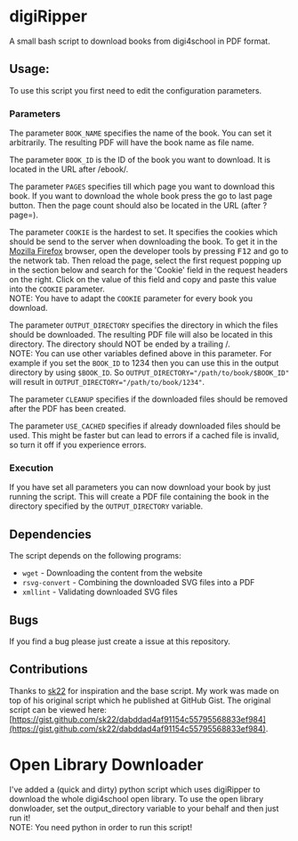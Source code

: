 # digiRipper
A small bash script to download books from digi4school in PDF format.

## Usage:

To use this script you first need to edit the configuration parameters.

### Parameters

The parameter `BOOK_NAME` specifies the name of the book. You can set it arbitrarily. The resulting PDF will have the book name as file name.

The parameter `BOOK_ID` is the ID of the book you want to download. It is located in the URL after /ebook/. 

The parameter `PAGES` specifies till which page you want to download this book. If you want to download the whole book press the go to last page button. Then the page count should also be located in the URL (after ?page=).

The parameter `COOKIE` is the hardest to set. It specifies the cookies which should be send to the server when downloading the book. To get it in the [Mozilla Firefox](https://www.mozilla.org/firefox/) browser, open the developer tools by pressing <kbd>F12</kbd> and go to the network tab. Then reload the page, select the first request popping up in the section below and search for the 'Cookie' field in the request headers on the right. Click on the value of this field and copy and paste this value into the `COOKIE` parameter.  
NOTE: You have to adapt the `COOKIE` parameter for every book you download.

The parameter `OUTPUT_DIRECTORY` specifies the directory in which the files should be downloaded. The resulting PDF file will also be located in this directory.  The directory should NOT be ended by a trailing /.  
NOTE: You can use other variables defined above in this parameter. For example if you set the `BOOK_ID` to 1234 then you can use this in the output directory by using `$BOOK_ID`. So `OUTPUT_DIRECTORY="/path/to/book/$BOOK_ID"` will result in `OUTPUT_DIRECTORY="/path/to/book/1234"`.

The parameter `CLEANUP` specifies if the downloaded files should be removed after the PDF has been created.

The parameter `USE_CACHED` specifies if already downloaded files should be used. This might be faster but can lead to errors if a cached file is invalid, so turn it off if you experience errors.

### Execution

If you have set all parameters you can now download your book by just running the script. This will create a PDF file containing the book in the directory specified by the `OUTPUT_DIRECTORY` variable.

## Dependencies

The script depends on the following programs:
- `wget` - Downloading the content from the website
- `rsvg-convert` - Combining the downloaded SVG files into a PDF
- `xmllint` - Validating downloaded SVG files

## Bugs

If you find a bug please just create a issue at this repository.

## Contributions

Thanks to [sk22](https://gist.github.com/sk22 "GitHub Gist Account of sk22") for inspiration and the base script. My work was made on top of his original script which he published at GitHub Gist. The original script can be viewed here: [https://gist.github.com/sk22/dabddad4af91154c55795568833ef984](https://gist.github.com/sk22/dabddad4af91154c55795568833ef984).

# Open Library Downloader
I've added a (quick and dirty) python script which uses digiRipper to download the whole digi4school open library. To use the open library donwloader, set the output_directory variable to your behalf and then just run it!  
NOTE: You need python in order to run this script!
